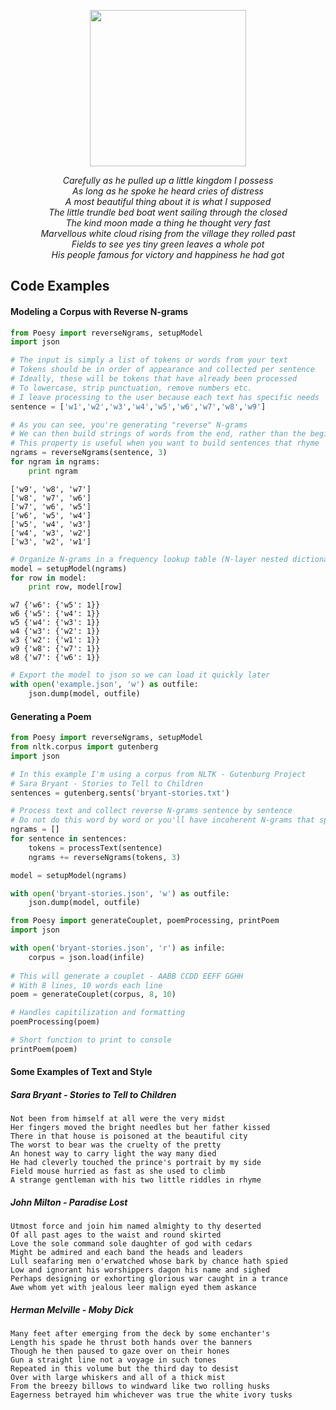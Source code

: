<p align="center"><img src="https://raw.githubusercontent.com/anfederico/Poesy/master/media/Poesy.png" width=250px><p>

<p align="center">
<i>
Carefully as he pulled up a little kingdom I possess<br>
As long as he spoke he heard cries of distress<br>
A most beautiful thing about it is what I supposed<br>
The little trundle bed boat went sailing through the closed<br>
The kind moon made a thing he thought very fast<br>
Marvellous white cloud rising from the village they rolled past<br>
Fields to see yes tiny green leaves a whole pot<br>
His people famous for victory and happiness he had got<br>
</i>
</p>

## Code Examples

#### Modeling a Corpus with Reverse N-grams

```python
from Poesy import reverseNgrams, setupModel
import json

# The input is simply a list of tokens or words from your text
# Tokens should be in order of appearance and collected per sentence
# Ideally, these will be tokens that have already been processed
# To lowercase, strip punctuation, remove numbers etc.
# I leave processing to the user because each text has specific needs 
sentence = ['w1','w2','w3','w4','w5','w6','w7','w8','w9']

# As you can see, you're generating "reverse" N-grams
# We can then build strings of words from the end, rather than the beginning
# This property is useful when you want to build sentences that rhyme
ngrams = reverseNgrams(sentence, 3)
for ngram in ngrams:
    print ngram
```

```text
['w9', 'w8', 'w7']
['w8', 'w7', 'w6']
['w7', 'w6', 'w5']
['w6', 'w5', 'w4']
['w5', 'w4', 'w3']
['w4', 'w3', 'w2']
['w3', 'w2', 'w1']
```

```python
# Organize N-grams in a frequency lookup table (N-layer nested dictionaries)
model = setupModel(ngrams)
for row in model:
    print row, model[row]
```

```text
w7 {'w6': {'w5': 1}}
w6 {'w5': {'w4': 1}}
w5 {'w4': {'w3': 1}}
w4 {'w3': {'w2': 1}}
w3 {'w2': {'w1': 1}}
w9 {'w8': {'w7': 1}}
w8 {'w7': {'w6': 1}}
```

```python
# Export the model to json so we can load it quickly later    
with open('example.json', 'w') as outfile:
    json.dump(model, outfile)
```

#### Generating a Poem
```python
from Poesy import reverseNgrams, setupModel
from nltk.corpus import gutenberg
import json

# In this example I'm using a corpus from NLTK - Gutenburg Project
# Sara Bryant - Stories to Tell to Children
sentences = gutenberg.sents('bryant-stories.txt') 

# Process text and collect reverse N-grams sentence by sentence
# Do not do this word by word or you'll have incoherent N-grams that span sentences
ngrams = []
for sentence in sentences:
    tokens = processText(sentence)
    ngrams += reverseNgrams(tokens, 3)

model = setupModel(ngrams)

with open('bryant-stories.json', 'w') as outfile:
    json.dump(model, outfile)

```

```python
from Poesy import generateCouplet, poemProcessing, printPoem
import json

with open('bryant-stories.json', 'r') as infile:    
    corpus = json.load(infile)
  
# This will generate a couplet - AABB CCDD EEFF GGHH
# With 8 lines, 10 words each line
poem = generateCouplet(corpus, 8, 10)

# Handles capitilization and formatting
poemProcessing(poem) 

# Short function to print to console
printPoem(poem)
```


#### Some Examples of Text and Style
##### Sara Bryant - Stories to Tell to Children
```text
Not been from himself at all were the very midst
Her fingers moved the bright needles but her father kissed
There in that house is poisoned at the beautiful city
The worst to bear was the cruelty of the pretty
An honest way to carry light the way many died
He had cleverly touched the prince's portrait by my side
Field mouse hurried as fast as she used to climb
A strange gentleman with his two little riddles in rhyme
```
##### John Milton - Paradise Lost
```
Utmost force and join him named almighty to thy deserted
Of all past ages to the waist and round skirted
Love the sole command sole daughter of god with cedars
Might be admired and each band the heads and leaders
Lull seafaring men o'erwatched whose bark by chance hath spied
Low and ignorant his worshippers dagon his name and sighed
Perhaps designing or exhorting glorious war caught in a trance
Awe whom yet with jealous leer malign eyed them askance
```
##### Herman Melville - Moby Dick
```
Many feet after emerging from the deck by some enchanter's
Length his spade he thrust both hands over the banners
Though he then paused to gaze over on their hones
Gun a straight line not a voyage in such tones
Repeated in this volume but the third day to desist
Over with large whiskers and all of a thick mist
From the breezy billows to windward like two rolling husks
Eagerness betrayed him whichever was true the white ivory tusks
```
